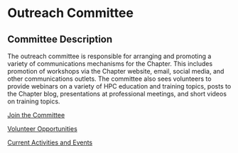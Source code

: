 # Outreach Committee

## Committee Description

The outreach committee is responsible for arranging and promoting a variety of communications mechanisms for the Chapter. This includes promotion of workshops via the Chapter website, email, social media, and other communications outlets. The committee also sees volunteers to provide webinars on a variety of HPC education and training topics, posts to the Chapter blog, presentations at professional meetings, and short videos on training topics.


[Join the Committee](../contact/index.md)

[Volunteer Opportunities](activity/index.md)

[Current Activities and Events](events/index.md)

